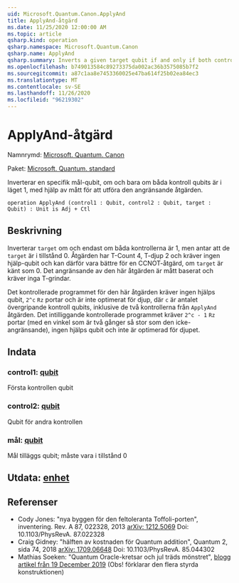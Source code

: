 ```yaml
---
uid: Microsoft.Quantum.Canon.ApplyAnd
title: ApplyAnd-åtgärd
ms.date: 11/25/2020 12:00:00 AM
ms.topic: article
qsharp.kind: operation
qsharp.namespace: Microsoft.Quantum.Canon
qsharp.name: ApplyAnd
qsharp.summary: Inverts a given target qubit if and only if both control qubits are in the 1 state, using measurement to perform the adjoint operation.
ms.openlocfilehash: b749013584c89273375da002ac36b3575085b7f2
ms.sourcegitcommit: a87c1aa8e7453360025e47ba614f25b02ea84ec3
ms.translationtype: MT
ms.contentlocale: sv-SE
ms.lasthandoff: 11/26/2020
ms.locfileid: "96219302"
---
```

# <a name="applyand-operation"></a>ApplyAnd-åtgärd

Namnrymd: [Microsoft. Quantum. Canon](xref:Microsoft.Quantum.Canon)

Paket: [Microsoft. Quantum. standard](https://nuget.org/packages/Microsoft.Quantum.Standard)


Inverterar en specifik mål-qubit, om och bara om båda kontroll qubits är i läget 1, med hjälp av mått för att utföra den angränsande åtgärden.

```qsharp
operation ApplyAnd (control1 : Qubit, control2 : Qubit, target : Qubit) : Unit is Adj + Ctl
```


## <a name="description"></a>Beskrivning

Inverterar `target` om och endast om båda kontrollerna är 1, men antar att de `target` är i tillstånd 0.  Åtgärden har T-Count 4, T-djup 2 och kräver ingen hjälp-qubit och kan därför vara bättre för en CCNOT-åtgärd, om `target` är känt som 0.  Det angränsande av den här åtgärden är mått baserat och kräver inga T-grindar.

Det kontrollerade programmet för den här åtgärden kräver ingen hjälps qubit, `2^c` `Rz` portar och är inte optimerat för djup, där `c` är antalet övergripande kontroll qubits, inklusive de två kontrollerna från `ApplyAnd` åtgärden.  Det intilliggande kontrollerade programmet kräver `2^c - 1` `Rz` portar (med en vinkel som är två gånger så stor som den icke-angränsande), ingen hjälps qubit och inte är optimerad för djupet.

## <a name="input"></a>Indata

### <a name="control1--qubit"></a>control1: [qubit](xref:microsoft.quantum.lang-ref.qubit)

Första kontrollen qubit


### <a name="control2--qubit"></a>control2: [qubit](xref:microsoft.quantum.lang-ref.qubit)

Qubit för andra kontrollen


### <a name="target--qubit"></a>mål: [qubit](xref:microsoft.quantum.lang-ref.qubit)

Mål tilläggs qubit; måste vara i tillstånd 0



## <a name="output--unit"></a>Utdata: [enhet](xref:microsoft.quantum.lang-ref.unit)



## <a name="references"></a>Referenser

- Cody Jones: "nya byggen för den feltoleranta Toffoli-porten", inventering. Rev. A 87, 022328, 2013 [arXiv: 1212.5069](https://arxiv.org/abs/1212.5069) Doi: 10.1103/PhysRevA. 87.022328
- Craig Gidney: "hälften av kostnaden för Quantum addition", Quantum 2, sida 74, 2018 [arXiv: 1709.06648](https://arxiv.org/abs/1709.06648) Doi: 10.1103/PhysRevA. 85.044302
- Mathias Soeken: "Quantum Oracle-kretsar och jul träds mönstret", [blogg artikel från 19 December 2019](https://msoeken.github.io/blog_qac.html) (Obs! förklarar den flera styrda konstruktionen)